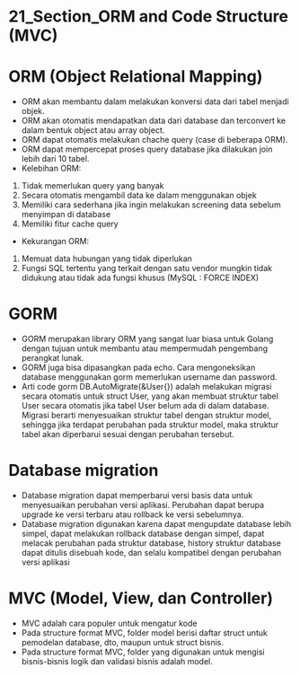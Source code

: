 # 21_Section_ORM and Code Structure (MVC)
# ORM (Object Relational Mapping) 
- ORM akan membantu dalam melakukan konversi data dari tabel menjadi objek. 
- ORM akan otomatis mendapatkan data dari database dan terconvert ke dalam bentuk object atau array object.
- ORM dapat otomatis melakukan chache query (case di beberapa ORM).
- ORM dapat mempercepat proses query database jika dilakukan join lebih dari 10 tabel. 
- Kelebihan ORM:
1.	Tidak memerlukan query yang banyak 
2.	Secara otomatis mengambil data ke dalam menggunakan objek
3.	Memiliki cara sederhana jika ingin melakukan screening data sebelum menyimpan di database
4.	Memiliki fitur cache query
- Kekurangan ORM:
1.	Memuat data hubungan yang tidak diperlukan
2.	Fungsi SQL tertentu yang terkait dengan satu vendor mungkin tidak didukung atau tidak ada fungsi khusus (MySQL : FORCE INDEX)

# GORM 
- GORM merupakan library ORM yang sangat luar biasa untuk Golang dengan tujuan untuk membantu atau mempermudah pengembang perangkat lunak. 
- GORM juga bisa dipasangkan pada echo. Cara mengoneksikan database menggunakan gorm memerlukan username dan password.
- Arti code gorm DB.AutoMigrate(&User{}) adalah melakukan migrasi secara otomatis untuk struct User, yang akan membuat struktur tabel User secara otomatis jika tabel User belum ada di dalam database. Migrasi berarti menyesuaikan struktur tabel dengan struktur model, sehingga jika terdapat perubahan pada struktur model, maka struktur tabel akan diperbarui sesuai dengan perubahan tersebut.
# Database migration 
- Database migration dapat memperbarui versi basis data untuk menyesuaikan perubahan versi aplikasi. Perubahan dapat berupa upgrade ke versi terbaru atau rollback ke versi sebelumnya.
- Database migration digunakan karena dapat mengupdate database lebih simpel, dapat melakukan rollback database dengan simpel, dapat melacak perubahan pada struktur database, history struktur database dapat ditulis disebuah kode, dan selalu kompatibel dengan perubahan versi aplikasi
# MVC (Model, View, dan Controller) 
- MVC adalah cara populer untuk mengatur kode
- Pada structure format MVC, folder model berisi daftar struct untuk pemodelan database, dto, maupun untuk struct bisnis.
- Pada structure format MVC, folder yang digunakan untuk mengisi bisnis-bisnis logik dan validasi bisnis adalah model.

